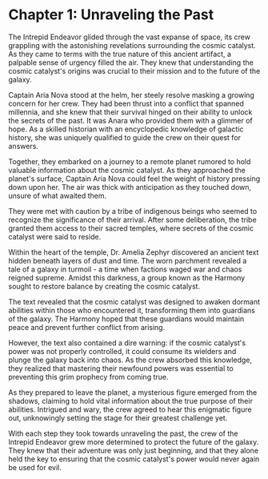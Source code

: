 # Chapter 1: Unraveling the Past

The Intrepid Endeavor glided through the vast expanse of space, its crew grappling with the astonishing revelations surrounding the cosmic catalyst. As they came to terms with the true nature of this ancient artifact, a palpable sense of urgency filled the air. They knew that understanding the cosmic catalyst's origins was crucial to their mission and to the future of the galaxy.

Captain Aria Nova stood at the helm, her steely resolve masking a growing concern for her crew. They had been thrust into a conflict that spanned millennia, and she knew that their survival hinged on their ability to unlock the secrets of the past. It was Anara who provided them with a glimmer of hope. As a skilled historian with an encyclopedic knowledge of galactic history, she was uniquely qualified to guide the crew on their quest for answers.

Together, they embarked on a journey to a remote planet rumored to hold valuable information about the cosmic catalyst. As they approached the planet's surface, Captain Aria Nova could feel the weight of history pressing down upon her. The air was thick with anticipation as they touched down, unsure of what awaited them.

They were met with caution by a tribe of indigenous beings who seemed to recognize the significance of their arrival. After some deliberation, the tribe granted them access to their sacred temples, where secrets of the cosmic catalyst were said to reside.

Within the heart of the temple, Dr. Amelia Zephyr discovered an ancient text hidden beneath layers of dust and time. The worn parchment revealed a tale of a galaxy in turmoil - a time when factions waged war and chaos reigned supreme. Amidst this darkness, a group known as the Harmony sought to restore balance by creating the cosmic catalyst.

The text revealed that the cosmic catalyst was designed to awaken dormant abilities within those who encountered it, transforming them into guardians of the galaxy. The Harmony hoped that these guardians would maintain peace and prevent further conflict from arising.

However, the text also contained a dire warning: if the cosmic catalyst's power was not properly controlled, it could consume its wielders and plunge the galaxy back into chaos. As the crew absorbed this knowledge, they realized that mastering their newfound powers was essential to preventing this grim prophecy from coming true.

As they prepared to leave the planet, a mysterious figure emerged from the shadows, claiming to hold vital information about the true purpose of their abilities. Intrigued and wary, the crew agreed to hear this enigmatic figure out, unknowingly setting the stage for their greatest challenge yet.

With each step they took towards unraveling the past, the crew of the Intrepid Endeavor grew more determined to protect the future of the galaxy. They knew that their adventure was only just beginning, and that they alone held the key to ensuring that the cosmic catalyst's power would never again be used for evil.